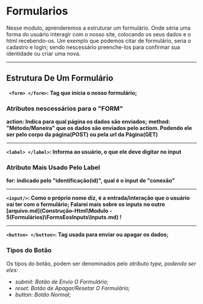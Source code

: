 # Formularios 
Nesse modulo, aprenderemos a estruturar um formulário. Onde séria uma forma do usuário interagir com o nosso site, colocando os seus dados e o html recebendo-os. Um exemplo que podemos citar de formulário, seria o cadastro e login; sendo nescessário preenche-los para confirmar sua identidade ou criar uma nova.
***
## Estrutura De Um Formulário
**`` <form> </form>``: Tag que inicia o nosso formulário;**
### Atributos nescessários para o "FORM"
**action: Indica para qual página os dados são enviados;**
**method: "Método/Maneira" que os dados são enviados pelo actiom. Podendo ele ser pelo corpo da página(POST) ou pela url da Página(GET)**
***
**`` <label> </label> ``: Informa ao usuário, o que ele deve digitar no input**
### Atributo Mais Usado Pelo Label
**for: indicado pelo "identificação(id)", qual é o input de "conexão"**
***
**``<input/>``: Como o próprio nome diz, é a entrada/interação que o usuário vai ter com o formulário; Falarei mais sobre os inputs no outro [arquivo.md](Construção-Html\Modulo - 5(Formulários)\FormsEosInputs\Inputs.md) !**
***
**``<button> </button>``: Tag usada para enviar ou apagar os dados;**
### Tipos do  Botão
Os tipos do botão, podem ser denominados pelo _atributo type, podendo ser eles:_
- *submit: Botão de Envio O Formulário;*
- *reset: Botão de Apagar/Resetar O Formulário;*
- *button: Botão Normal;*